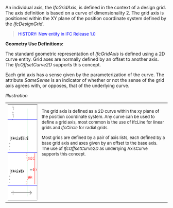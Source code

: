﻿An individual axis, the _IfcGridAxis_, is defined in the context of a design grid. The axis definition is based on a curve of dimensionality 2. The grid axis is positioned within the XY plane of the position coordinate system defined by the _IfcDesignGrid_.

> <font color="#0000ff" size="-1">HISTORY:
New entity in IFC Release 1.0</font>
> 


****Geometry Use Definitions**:**

The standard geometric representation of _IfcGridAxis_ is defined using a 2D curve entity. Grid axes are normally defined by an offset to another axis. The _IfcOffsetCurve2D_ supports this concept.

Each grid axis has a sense given by the parameterization of the curve. The attribute _SameSense_ is an indicator of whether or not the sense of the grid axis agrees with, or opposes, that of the underlying curve.

_Illustration_

<table cellpadding="2" cellspacing="2">
  <tbody>
    <tr>
      <td><a href="drawings/IfcGridAxis-Layout1.dwf"><img src="figures/ifcgridaxis-layout1.gif" alt="design grid" border="0" height="300" width="400"></a></td>
      <td align="left" valign="top">
      <p><font size="-1">The grid axis is defined as
a 2D curve within the xy plane of the position coordinate system. Any
curve can be used to define a grid axis, most common is the use of
IfcLine for linear grids and <i>IfcCircle</i> for radial
grids.</font></p>
      <p><font size="-1">Most grids are defined by a
pair of axis lists, each defined by a base grid axis and axes given by
an offset to the base axis. The use of <i>IfcOffsetCurve2D</i>
as underlying AxisCurve supports this concept.</font></p>
      </td>
    </tr>
  </tbody>
</table>
